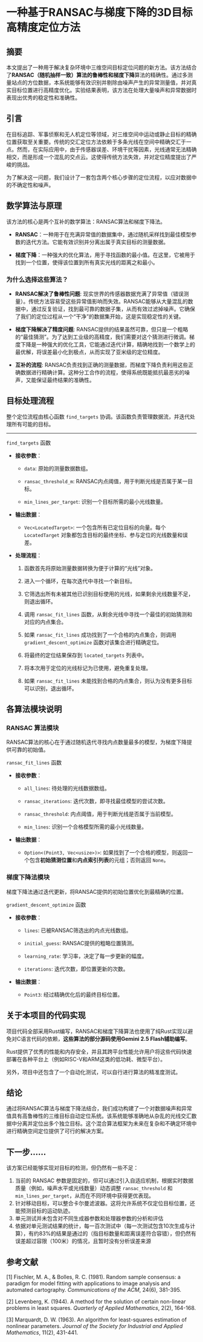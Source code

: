 # 一种基于RANSAC与梯度下降的3D目标高精度定位方法

## 摘要

本文提出了一种用于解决复杂环境中三维空间目标定位问题的新方法。该方法结合了**RANSAC（随机抽样一致）算法的鲁棒性和梯度下降**算法的精确性。通过多测量站点的方位数据，本系统能够有效识别并剔除由噪声产生的异常测量值，并对真实目标位置进行高精度优化。实验结果表明，该方法在处理大量噪声和异常数据时表现出优秀的稳定性和准确性。

## 引言

在目标追踪、军事侦察和无人机定位等领域，对三维空间中运动或静止目标的精确位置获取至关重要。传统的交汇定位方法依赖于多条光线在空间中精确交汇于一点。然而，在实际应用中，由于传感器误差、环境干扰等因素，光线通常无法精确相交，而是形成一个混乱的交点云。这使得传统方法失效，并对定位精度提出了严峻的挑战。

为了解决这一问题，我们设计了一套包含两个核心步骤的定位流程，以应对数据中的不确定性和噪声。

## 数学算法与原理

该方法的核心是两个互补的数学算法：RANSAC算法和梯度下降法。

* **RANSAC**：一种用于在充满异常值的数据集中，通过随机采样找到最佳模型参数的迭代方法。它能有效识别并分离出属于真实目标的测量数据。

* **梯度下降**：一种强大的优化算法，用于寻找函数的最小值。在这里，它被用于找到一个位置，使得该位置到所有真实光线的距离之和最小。

### 为什么选择这些算法？

* **RANSAC解决了鲁棒性问题**: 现实世界的传感器数据充满了异常值（错误测量）。传统方法容易受这些异常值影响而失效。RANSAC能够从大量混乱的数据中，通过反复验证，找到最可靠的数据子集，从而有效过滤掉噪声。它确保了我们的定位过程从一个“干净”的数据集开始，这是实现稳定性的关键。

* **梯度下降解决了精度问题**: RANSAC提供的结果虽然可靠，但只是一个粗略的“最佳猜测”。为了达到工业级的高精度，我们需要对这个猜测进行微调。梯度下降是一种强大的优化工具，它能通过迭代计算，精确地找到一个数学上的最优解，将误差最小化到极点，从而实现了亚米级的定位精度。

* **互补的流程**: RANSAC负责找到正确的测量数据，而梯度下降负责利用这些正确数据进行精确计算。这种分工合作的流程，使得系统既能抵抗最恶劣的噪声，又能保证最终结果的准确性。

## 目标处理流程

整个定位流程由核心函数 `find_targets` 协调。该函数负责管理数据流，并迭代处理所有可能的目标。

---

`find_targets` 函数

* **接收参数**：

  * `data`: 原始的测量数据数组。

  * `ransac_threshold_m`: RANSAC内点阈值，用于判断光线是否属于某一目标。

  * `min_lines_per_target`: 识别一个目标所需的最小光线数量。

* **输出数据**：

  * `Vec<LocatedTarget>`: 一个包含所有已定位目标的向量。每个 `LocatedTarget` 对象都包含目标的最终坐标、参与定位的光线数量和误差。

* **处理流程**：

  1. 函数首先将原始测量数据转换为便于计算的“光线”对象。

  2. 进入一个循环，在每次迭代中寻找一个新目标。

  3. 它筛选出所有未被其他已识别目标使用的光线，如果剩余光线数量不足，则退出循环。

  4. 调用 `ransac_fit_lines` 函数，从剩余光线中寻找一个最佳的初始猜测和对应的内点集合。

  5. 如果 `ransac_fit_lines` 成功找到了一个合格的内点集合，则调用 `gradient_descent_optimize` 函数对该集合进行精确定位。

  6. 将最终的定位结果保存到 `located_targets` 列表中。

  7. 将本次用于定位的光线标记为已使用，避免重复处理。

  8. 如果 `ransac_fit_lines` 未能找到合格的内点集合，则认为没有更多目标可以识别，退出循环。

## 各算法模块说明

### **RANSAC 算法模块**

RANSAC算法的核心在于通过随机迭代寻找内点数量最多的模型，为梯度下降提供可靠的初始值。

`ransac_fit_lines` 函数

* **接收参数**：

  * `all_lines`: 待处理的光线数据数组。

  * `ransac_iterations`: 迭代次数，即寻找最佳模型的尝试次数。

  * `ransac_threshold`: 内点阈值，用于判断光线是否属于当前模型。

  * `min_lines`: 识别一个合格模型所需的最小光线数量。

* **输出数据**：

  * `Option<(Point3, Vec<usize>)>`: 如果找到了一个合格的模型，则返回一个包含**初始猜测位置**和**内点索引列表**的元组；否则返回 `None`。

### **梯度下降法模块**

梯度下降法通过迭代更新，将RANSAC提供的初始位置优化到最精确的位置。

`gradient_descent_optimize` 函数

* **接收参数**：

  * `lines`: 已被RANSAC筛选出的内点光线数组。

  * `initial_guess`: RANSAC提供的粗略位置猜测。

  * `learning_rate`: 学习率，决定了每一步更新的幅度。

  * `iterations`: 迭代次数，即位置更新的次数。

* **输出数据**：

  * `Point3`: 经过精确优化后的最终目标位置。

## 关于本项目的代码实现

项目代码全部采用Rust编写，RANSAC和梯度下降算法也使用了纯Rust实现以避免对C语言代码的依赖，**这些算法的部分源码使用Gemini 2.5 Flash辅助编写**。

Rust提供了优秀的性能和内存安全，并且其跨平台性能允许用户将这些代码快速部署在各种平台上（例如RISC-V和ARM这类的低功耗、微型平台）。

另外，项目中还包含了一个自动化测试，可以自行进行算法的精准度测试。

## 结论

通过将RANSAC算法与梯度下降法结合，我们成功构建了一个对数据噪声和异常值具有高鲁棒性的三维目标自动定位系统。该系统能够准确地从杂乱的光线交汇数据中分离并定位出多个独立目标。这个混合算法框架为未来在复杂和不确定环境中进行精确空间定位提供了可行的解决方案。

## 下一步……

该方案已经能够实现对目标的检测，但仍然有一些不足：

1. 当前的 RANSAC 参数是固定的，但可以通过引入自适应机制，根据实时数据质量（例如，噪声水平或光线数量）动态调整 `ransac_threshold` 和 `min_lines_per_target`，从而在不同环境中获得更优表现。
2. 针对移动目标，可以整合卡尔曼滤波器。这将允许系统不仅定位目标位置，还能预测目标的运动轨迹。
3. 单元测试并未包含对不同生成器参数和处理器参数的分析和评估
4. 依据对单元测试结果的统计，每一百次测试中（每一次测试包含10次生成与计算），有约83%的结果是通过的（指目标数量和距离误差符合容错），但仍然有误差超过容限（100米）的情况，且暂时没有分析误差来源

## 参考文献

[1] Fischler, M. A., & Bolles, R. C. (1981). Random sample consensus: a paradigm for model fitting with applications to image analysis and automated cartography. *Communications of the ACM*, 24(6), 381-395.

[2] Levenberg, K. (1944). A method for the solution of certain non-linear problems in least squares. *Quarterly of Applied Mathematics*, 2(2), 164-168.

[3] Marquardt, D. W. (1963). An algorithm for least-squares estimation of nonlinear parameters. *Journal of the Society for Industrial and Applied Mathematics*, 11(2), 431-441.
